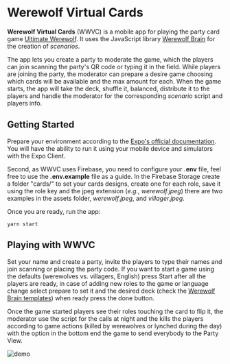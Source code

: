 # Werewolf Virtual Cards

**Werewolf Virtual Cards** (WWVC) is a mobile app for playing the party card game
[Ultimate Werewolf](https://en.wikipedia.org/wiki/Ultimate_Werewolf 'Wikipedia'). It uses
the JavaScript library [Werewolf Brain](https://github.com/lycan-city/werewolf-brain) for
the creation of _scenarios_.

The app lets you create a party to moderate the game, which the players can join scanning
the party's QR code or typing it in the field. While players are joining the party, the
moderator can prepare a desire game choosing which cards will be available and the max
amount for each. When the game starts, the app will take the deck, shuffle it, balanced,
distribute it to the players and handle the moderator for the corresponding _scenario_
script and players info.

## Getting Started

Prepare your environment according to the
[Expo's official documentation](https://docs.expo.io/versions/latest/introduction/installation/).
You will have the ability to run it using your mobile device and simulators with the Expo Client.

Second, as WWVC uses Firebase, you need to configure your **.env** file, feel free to use the
**.env.example** file as a guide. In the Firebase Storage create a folder "cards/" to set your
cards designs, create one for each role, save it using the role key and the jpeg extension
(_e.g., werewolf.jpeg_) there are two examples in the assets folder, _werewolf.jpeg_, and
_villager.jpeg_.

Once you are ready, run the app:

```
yarn start
```

## Playing with WWVC

Set your name and create a party, invite the players to type their names and join scanning or
placing the party code. If you want to start a game using the defaults (werewolves vs. villagers,
English) press Start after all the players are ready, in case of adding new roles to the game or
language change select prepare to set it and the desired deck (check the
[Werewolf Brain templates](https://github.com/lycan-city/werewolf-brain#templates)) when ready press
the done button.

Once the game started players see their roles touching the card to flip it, the moderator use the
script for the calls at night and the kills the players according to game actions (killed by
werewolves or lynched during the day) with the option in the bottom end the game to send everybody
to the Party View.

![demo](https://user-images.githubusercontent.com/6082977/53316847-c48c5f00-389f-11e9-82d9-f3db20c51293.gif)
